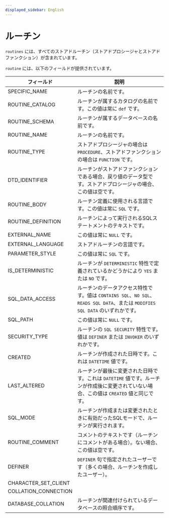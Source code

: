 ```yaml
---
displayed_sidebar: English
---
```


# ルーチン

`routines` には、すべてのストアドルーチン（ストアドプロシージャとストアドファンクション）が含まれています。

`routine` には、以下のフィールドが提供されています。

| **フィールド**            | **説明**                                              |
| -------------------- | ------------------------------------------------------------ |
| SPECIFIC_NAME        | ルーチンの名前です。                                     |
| ROUTINE_CATALOG      | ルーチンが属するカタログの名前です。この値は常に `def` です。 |
| ROUTINE_SCHEMA       | ルーチンが属するデータベースの名前です。       |
| ROUTINE_NAME         | ルーチンの名前です。                                     |
| ROUTINE_TYPE         | ストアドプロシージャの場合は `PROCEDURE`、ストアドファンクションの場合は `FUNCTION` です。 |
| DTD_IDENTIFIER       | ルーチンがストアドファンクションである場合、戻り値のデータ型です。ストアドプロシージャの場合、この値は空です。 |
| ROUTINE_BODY         | ルーチン定義に使用される言語です。この値は常に `SQL` です。 |
| ROUTINE_DEFINITION   | ルーチンによって実行されるSQLステートメントのテキストです。       |
| EXTERNAL_NAME        | この値は常に `NULL` です。                                 |
| EXTERNAL_LANGUAGE    | ストアドルーチンの言語です。                          |
| PARAMETER_STYLE      | この値は常に `SQL` です。                                  |
| IS_DETERMINISTIC     | ルーチンが `DETERMINISTIC` 特性で定義されているかどうかにより `YES` または `NO` です。 |
| SQL_DATA_ACCESS      | ルーチンのデータアクセス特性です。値は `CONTAINS SQL`、`NO SQL`、`READS SQL DATA`、または `MODIFIES SQL DATA` のいずれかです。 |
| SQL_PATH             | この値は常に `NULL` です。                                 |
| SECURITY_TYPE        | ルーチンの `SQL SECURITY` 特性です。値は `DEFINER` または `INVOKER` のいずれかです。 |
| CREATED              | ルーチンが作成された日時です。これは `DATETIME` 値です。 |
| LAST_ALTERED         | ルーチンが最後に変更された日時です。これは `DATETIME` 値です。ルーチンが作成後に変更されていない場合、この値は `CREATED` 値と同じです。 |
| SQL_MODE             | ルーチンが作成または変更されたときに有効だったSQLモードで、ルーチンが実行されます。 |
| ROUTINE_COMMENT      | コメントのテキストです（ルーチンにコメントがある場合）。ない場合、この値は空です。 |
| DEFINER              | `DEFINER` 句で指定されたユーザーです（多くの場合、ルーチンを作成したユーザー）。 |
| CHARACTER_SET_CLIENT |                                                              |
| COLLATION_CONNECTION |                                                              |
| DATABASE_COLLATION   | ルーチンが関連付けられているデータベースの照合順序です。 |